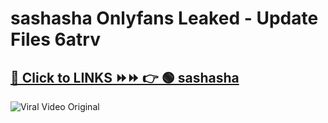 
 # sashasha Onlyfans Leaked - Update Files 6atrv

## <h2><a href="https://clipsfans.com/sashasha&ref=git">🔗 Click to LINKS ⏩⏩ 👉 🟢 sashasha </a></h2>

<a href="https://clipsfans.com/sashasha&ref=git" rel="nofollow" data-target="animated-image.originalLink"><img src="https://i.ibb.co.com/xMMVF88/686577567.gif" alt="Viral Video Original" style="max-width: 100%; display: inline-block;" data-target="animated-image.originalImage"></a>

